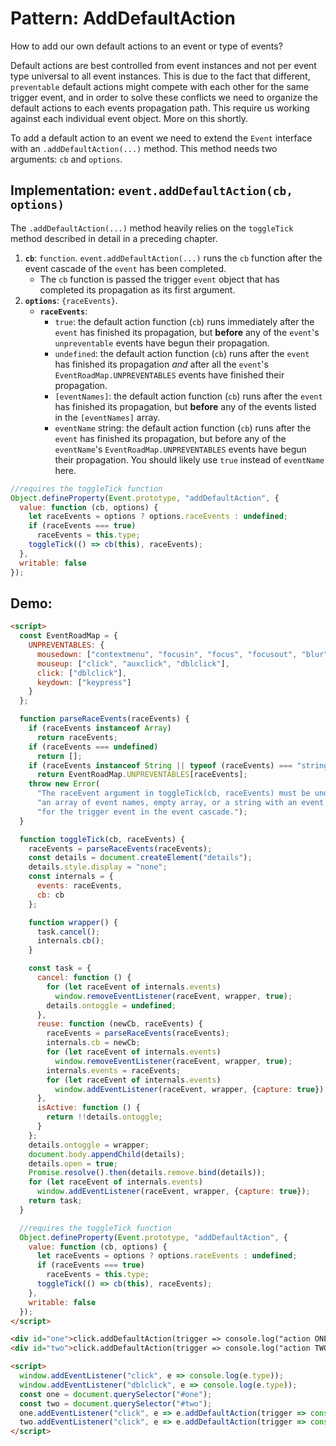 # Pattern: AddDefaultAction

How to add our own default actions to an event or type of events? 

Default actions are best controlled from event instances and not per event type universal to all event instances. This is due to the fact that different, `preventable` default actions might compete with each other for the same trigger event, and in order to solve these conflicts we need to organize the default actions to each events propagation path. This require us working against each individual event object. More on this shortly.
  
To add a default action to an event we need to extend the `Event` interface with an `.addDefaultAction(...)` method. This method needs two arguments: `cb` and `options`.

## Implementation: `event.addDefaultAction(cb, options)`

The `.addDefaultAction(...)` method heavily relies on the `toggleTick` method described in detail in a preceding chapter.

1. **`cb`**: `function`. `event.addDefaultAction(...)` runs the `cb` function after the event cascade of the `event` has been completed.
   * The `cb` function is passed the trigger `event` object that has completed its propagation as its first argument. 
2. **`options`**: `{raceEvents}`. 
   * **`raceEvents`**:
      * `true`: the default action function (`cb`) runs immediately after the `event` has finished its propagation, but **before** any of the `event`'s `unpreventable` events have begun their propagation.
      * `undefined`: the default action function (`cb`) runs after the `event` has finished its propagation *and* after all the `event`'s `EventRoadMap.UNPREVENTABLES` events have finished their propagation.
      * `[eventNames]`: the default action function (`cb`) runs after the `event` has finished its propagation, but **before** any of the events listed in the `[eventNames]` array.
      * `eventName` string: the default action function (`cb`) runs after the `event` has finished its propagation, but before any of the `eventName`'s `EventRoadMap.UNPREVENTABLES` events have begun their propagation. You should likely use `true` instead of `eventName` here.

```javascript
//requires the toggleTick function
Object.defineProperty(Event.prototype, "addDefaultAction", {
  value: function (cb, options) {
    let raceEvents = options ? options.raceEvents : undefined;
    if (raceEvents === true)
      raceEvents = this.type;
    toggleTick(() => cb(this), raceEvents);
  },
  writable: false
});
``` 

## Demo: 

```html
<script>
  const EventRoadMap = {
    UNPREVENTABLES: {
      mousedown: ["contextmenu", "focusin", "focus", "focusout", "blur"],
      mouseup: ["click", "auxclick", "dblclick"],
      click: ["dblclick"],
      keydown: ["keypress"]
    }
  };

  function parseRaceEvents(raceEvents) {
    if (raceEvents instanceof Array)
      return raceEvents;
    if (raceEvents === undefined)
      return [];
    if (raceEvents instanceof String || typeof (raceEvents) === "string")
      return EventRoadMap.UNPREVENTABLES[raceEvents];
    throw new Error(
      "The raceEvent argument in toggleTick(cb, raceEvents) must be undefined, " +
      "an array of event names, empty array, or a string with an event name " +
      "for the trigger event in the event cascade.");
  }

  function toggleTick(cb, raceEvents) {
    raceEvents = parseRaceEvents(raceEvents);
    const details = document.createElement("details");
    details.style.display = "none";
    const internals = {
      events: raceEvents,
      cb: cb
    };

    function wrapper() {
      task.cancel();
      internals.cb();
    }

    const task = {
      cancel: function () {
        for (let raceEvent of internals.events)
          window.removeEventListener(raceEvent, wrapper, true);
        details.ontoggle = undefined;
      },
      reuse: function (newCb, raceEvents) {
        raceEvents = parseRaceEvents(raceEvents);
        internals.cb = newCb;
        for (let raceEvent of internals.events)
          window.removeEventListener(raceEvent, wrapper, true);
        internals.events = raceEvents;
        for (let raceEvent of internals.events)
          window.addEventListener(raceEvent, wrapper, {capture: true});
      },
      isActive: function () {
        return !!details.ontoggle;
      }
    };
    details.ontoggle = wrapper;
    document.body.appendChild(details);
    details.open = true;
    Promise.resolve().then(details.remove.bind(details));
    for (let raceEvent of internals.events)
      window.addEventListener(raceEvent, wrapper, {capture: true});
    return task;
  }

  //requires the toggleTick function
  Object.defineProperty(Event.prototype, "addDefaultAction", {
    value: function (cb, options) {
      let raceEvents = options ? options.raceEvents : undefined;
      if (raceEvents === true)
        raceEvents = this.type;
      toggleTick(() => cb(this), raceEvents);
    },
    writable: false
  });
</script>

<div id="one">click.addDefaultAction(trigger => console.log("action ONE triggered by ", trigger.type));</div>
<div id="two">click.addDefaultAction(trigger => console.log("action TWO triggered by ", trigger.type), {raceEvents: ["dblclick"]});</div>

<script>
  window.addEventListener("click", e => console.log(e.type));
  window.addEventListener("dblclick", e => console.log(e.type));
  const one = document.querySelector("#one");
  const two = document.querySelector("#two");
  one.addEventListener("click", e => e.addDefaultAction(trigger => console.log("action ONE triggered by ", trigger.type)));
  two.addEventListener("click", e => e.addDefaultAction(trigger => console.log("action TWO triggered by ", trigger.type), {raceEvents: ["dblclick"]}));
</script>
```
